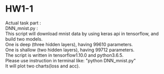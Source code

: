 # HW1-1
Actual task part :  
    DNN_mnist.py :  
        This script will download mnist data by using keras api in tensorflow, and build two models.  
        One is deep (three hidden layers), having 99610 parameters.  
        One is shallow (two hidden layers), having 99712 parameters.  
        The script is written in tensorflow1.10.0 and python3.6.5.  
        Please use instruction in terminal like: "python DNN_mnist.py"  
        It will plot two charts(loss and acc).  
